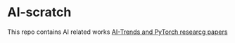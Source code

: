 # AI-scratch
This repo contains AI related works
[AI-Trends and PyTorch researcg papers](https://paperswithcode.com/trends)
